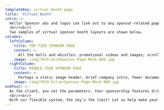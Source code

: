 ```yaml
---
templateKey: virtual-booth-page
title: 'Virtual Booth'
intro: >-
  Hello! Sponsor ads and logos can link out to any sponsor-related page or back to the sponsor’s virtual sponsor booth page.
  <br/><br/>
  Two samples of virtual sponsor booth layouts are shown below. 
columns:
  leftColumn:
    title: TOP-TIER SPONSOR PAGE
    content: >-
      All the bells and whistles: promotional videos and images; scrolling ticker messaging; links to documents, URLs, and social media sites, featured upcoming event  sessions   (hand selected by the sponsor), interactive chat, lead retrieval, meeting scheduling, and more! 
    image: /img/YOCO-GoldSponsor-Page-Mock-960.jpg
  rightColumn:
    title: MIDDLE-TIER SPONSOR PAGE
    content: >-
      Perhaps a static image header, brief company intro, fewer documents/links, etc. 
    image: /img/YOCO-SilverSponsor-Page-Mock-960.jpg
endText: >-
  As the client, you set the parameters. Your sponsorship features drive the layout … and if you’re unsure exactly what you want to offer, our creative and logistic pros are here to help walk you through the process!  
  <br/><br/>
  With our flexible system, the sky’s the limit! Let us help make your sponsors happy! 
---
```

